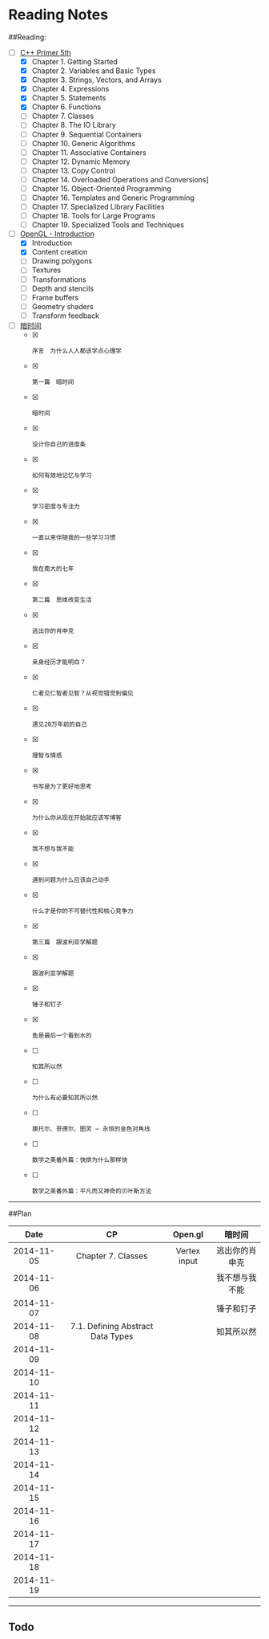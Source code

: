Reading Notes
===========

##Reading:
- [ ] [C++ Primer 5th](http://book.douban.com/subject/24089577/)
  - [x] Chapter 1. Getting Started
  - [x] Chapter 2. Variables and Basic Types
  - [x] Chapter 3. Strings, Vectors, and Arrays
  - [x] Chapter 4. Expressions
  - [x] Chapter 5. Statements
  - [x] Chapter 6. Functions
  - [ ] Chapter 7. Classes
  - [ ] Chapter 8. The IO Library
  - [ ] Chapter 9. Sequential Containers
  - [ ] Chapter 10. Generic Algorithms
  - [ ] Chapter 11. Associative Containers
  - [ ] Chapter 12. Dynamic Memory
  - [ ] Chapter 13. Copy Control
  - [ ] Chapter 14. Overloaded Operations and Conversions]
  - [ ] Chapter 15. Object-Oriented Programming
  - [ ] Chapter 16. Templates and Generic Programming
  - [ ] Chapter 17. Specialized Library Facilities
  - [ ] Chapter 18. Tools for Large Programs
  - [ ] Chapter 19. Specialized Tools and Techniques
- [ ] [OpenGL - Introduction](https://open.gl)
  - [x] Introduction
  - [x] Content creation
  - [ ] Drawing polygons
  - [ ] Textures
  - [ ] Transformations
  - [ ] Depth and stencils
  - [ ] Frame buffers
  - [ ] Geometry shaders
  - [ ] Transform feedback
- [ ] [暗时间](http://book.douban.com/subject/6709809/)
  - [x] 	序言　为什么人人都该学点心理学
  - [x] 	第一篇　暗时间
  - [x] 	暗时间
  - [x] 	设计你自己的进度条
  - [x] 	如何有效地记忆与学习
  - [x] 	学习密度与专注力
  - [x] 	一直以来伴随我的一些学习习惯
  - [x] 	我在南大的七年
  - [x] 	第二篇　思维改变生活
  - [x] 	逃出你的肖申克
  - [x] 	亲身经历才能明白？
  - [x] 	仁者见仁智者见智？从视觉错觉到偏见
  - [x] 	遇见20万年前的自己
  - [x] 	理智与情感
  - [x] 	书写是为了更好地思考
  - [x] 	为什么你从现在开始就应该写博客
  - [x] 	我不想与我不能
  - [x] 	遇到问题为什么应该自己动手
  - [x] 	什么才是你的不可替代性和核心竞争力
  - [x] 	第三篇　跟波利亚学解题
  - [x] 	跟波利亚学解题
  - [x] 	锤子和钉子
  - [x] 	鱼是最后一个看到水的
  - [ ] 	知其所以然
  - [ ] 	为什么有必要知其所以然
  - [ ] 	康托尔、哥德尔、图灵 — 永恒的金色对角线
  - [ ] 	数学之美番外篇：快排为什么那样快
  - [ ] 	数学之美番外篇：平凡而又神奇的贝叶斯方法

----------

##Plan

| Date | CP | Open.gl | 暗时间 |
|:----:|:--:|:-------:|:------:|
|	2014-11-05	| Chapter 7. Classes | Vertex input | 逃出你的肖申克 |
|	2014-11-06	| | | 我不想与我不能 |
|	2014-11-07	| | | 锤子和钉子 |
|	2014-11-08	| 7.1. Defining Abstract Data Types | | 知其所以然 |
|	2014-11-09	|
|	2014-11-10	|
|	2014-11-11	|
|	2014-11-12	|
|	2014-11-13	|
|	2014-11-14	|
|	2014-11-15	|
|	2014-11-16	|
|	2014-11-17	|
|	2014-11-18	|
|	2014-11-19	|

------

## Todo

